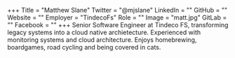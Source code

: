 +++
Title = "Matthew Slane"
Twitter = "@mjslane"
LinkedIn = ""
GitHub = ""
Website = ""
Employer = "TindecoFs"
Role = ""
Image = "matt.jpg"
GitLab = ""
Facebook = ""
+++
Senior Software Engineer at Tindeco FS, transforming legacy systems into a cloud native archietecture. Experienced with monitoring systems and cloud architecture. Enjoys homebrewing, boardgames, road cycling and being covered in cats.